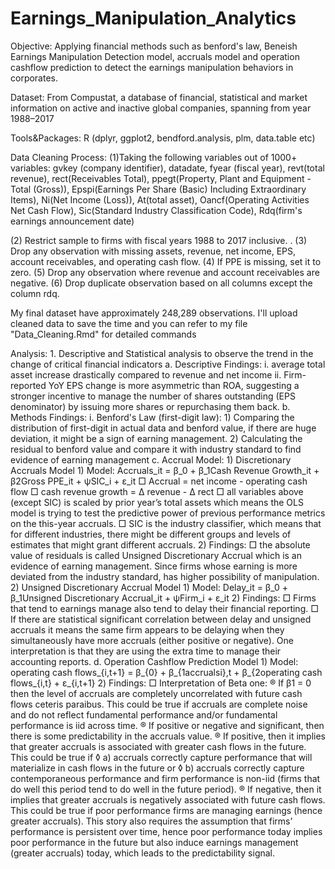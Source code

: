 # Earnings_Manipulation_Analytics
Objective: Applying financial methods such as benford's law, Beneish Earnings Manipulation Detection model, 
           accruals model and operation cashflow prediction to detect the earnings manipulation behaviors in corporates.
           
Dataset: From Compustat, a database of financial, statistical and market information on active and inactive global companies, 
         spanning from year 1988–2017

Tools&Packages: R (dplyr, ggplot2, bendford.analysis, plm, data.table etc)

Data Cleaning Process: 
(1)Taking the following variables out of 1000+ variables: 
gvkey (company identifier), 
datadate, 
fyear (fiscal year), 
revt(total revenue), 
rect(Receivables Total), 
ppegt(Property, Plant and Equipment - Total (Gross)), 
Epspi(Earnings Per Share (Basic) Including Extraordinary Items),
Ni(Net Income (Loss)), 
At(total asset), 
Oancf(Operating Activities Net Cash Flow), 
Sic(Standard Industry Classification Code),
Rdq(firm's earnings announcement date)

(2) Restrict sample to firms with fiscal years 1988 to 2017 inclusive. .
(3) Drop any observation with missing assets, revenue, net income, EPS, account receivables, and operating cash flow.
(4) If PPE is missing, set it to zero.
(5) Drop any observation where revenue and account receivables are negative.
(6) Drop duplicate observation based on all columns except the column rdq.

My final dataset have approximately 248,289 observations. 
I'll upload cleaned data to save the time and you can refer to my file "Data_Cleaning.Rmd" for detailed commands

Analysis:
	1. Descriptive and Statistical analysis to observe the trend in the change of critical financial indicators 
		a. Descriptive Findings: 
			i. average total asset increase drastically compared to revenue and net income
			ii. Firm-reported YoY EPS change is more  asymmetric than ROA, suggesting a stronger incentive to manage the number of shares outstanding (EPS denominator) by issuing more shares or repurchasing them back.
		b. Methods Findings:
			i. Benford's Law (first-digit law): 
				1) Comparing the distribution of first-digit in actual data and benford value, if there are huge deviation, it might be a sign of earning management.
				2) Calculating the residual to benford value and compare it with industry standard to find evidence of earning management
		c. Accrual Model:
			1) Discretionary Accruals Model
				1) Model: Accruals_it = β_0 + β_1Cash Revenue Growth_it + β2Gross PPE_it + ψSIC_i + ε_it
				□ Accrual = net income - operating cash flow
				□ cash revenue growth = ∆ revenue - ∆ rect
				□ all variables above (except SIC) is scaled by prior year’s total assets which means the OLS model is trying to test the predictive power of previous performance metrics on the this-year accruals.
				□ SIC is the industry classifier, which means that for different industries, there might be different groups and levels of estimates that might grant different accruals.
				2) Findings: 
				□ the absolute value of residuals is called Unsigned Discretionary Accrual which is an evidence of earning management. Since firms whose earning is more deviated from the industry standard, has higher possibility of manipulation.
			2) Unsigned Discretionary Accrual Model
				1) Model: 
				Delay_it = β_0 + β_1Unsigned Discretionary Accrual_it + ψFirm_i + ε_it
				2) Findings:
				□ Firms that tend to earnings manage also tend to delay their financial reporting. 
				□ If there are statistical significant correlation between delay and unsigned accruals it means the same firm appears to be delaying when they simultaneously have more accruals (either positive or negative). One interpretation is that they are using the extra time to manage their accounting reports.
		d. Operation Cashflow Prediction Model
			1) Model:
			operating cash flows_{i,t+1} = β_{0} + β_{1accrualsi},t + β_{2operating cash flows_{i,t} + ε_{i,t+1}
			2) Findings:
				□ Interpretation of Beta one: 
					® If β1 = 0 then the level of accruals are completely uncorrelated with future cash flows ceteris paraibus. This could be true if accruals are complete noise and do not reflect fundamental performance and/or fundamental performance is iid across time. 
					® If positive or negative and significant, then there is some predictability in the accruals value. 
					® If positive, then it implies that greater accruals is associated with greater cash flows in the future. This could be true if 
						◊ a) accruals correctly capture performance that will materialize in cash flows in the future or 
						◊ b) accruals correctly capture contemporaneous performance and firm performance is non-iid (firms that do well this period tend to do well in the future period). 
					® If negative, then it implies that greater accruals is negatively associated with future cash flows. This could be true if poor performance firms are managing earnings (hence greater accruals). This story also requires the assumption that firms’ performance is persistent over time, hence poor performance today implies poor performance in the future but also induce earnings management (greater accruals) today, which leads to the predictability signal. 
			


